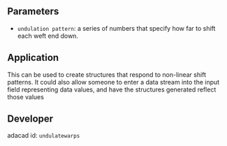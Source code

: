 

## Parameters
- `undulation pattern`: a series of numbers that specify how far to shift each weft end down. 


## Application
This can be used to create structures that respond to non-linear shift patterns. It could also allow someone to enter a data stream into the input field representing data values, and have the structures generated reflect those values
## Developer
adacad id: `undulatewarps`
